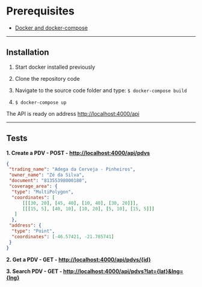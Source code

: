 Prerequisites
===================

 - [Docker and docker-compose](https://docs.docker.com/engine/installation)

----------

Installation
-------------
 1. Start docker installed previously

 2. Clone the repository code
 3. Navigate to the source code folder and type: `$ docker-compose build`
 4. `$ docker-compose up`

The API is ready on address [http://localhost:4000/api](http://localhost:4000/api)

----------
Tests
-------------
**1. Create a PDV - POST - [http://localhost:4000/api/pdvs](http://localhost:4000/api/pdvs)**

```json
{
 "trading_name": "Adega da Cerveja - Pinheiros",
 "owner_name": "Zé da Silva",
 "document": "81355398000180",
 "coverage_area": { 
  "type": "MultiPolygon", 
  "coordinates": [
	  [[[30, 20], [45, 40], [10, 40], [30, 20]]], 
	  [[[15, 5], [40, 10], [10, 20], [5, 10], [15, 5]]]
   ]
  },
 "address": { 
  "type": "Point",
  "coordinates": [-46.57421, -21.785741]
 }
}
```    
  
  **2. Get a PDV - GET - [http://localhost:4000/api/pdvs/{id}](http://localhost:4000/api/pdvs)**


  **3. Search PDV - GET - [http://localhost:4000/api/pdvs?lat={lat}&lng={lng}](http://localhost:4000/api/pdvs)**
